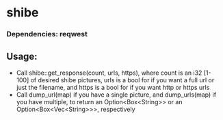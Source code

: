 # shibe
<h3>Dependencies: reqwest</h3>

## Usage:
* Call shibe::get_response(count, urls, https), where count is an i32 [1-100] of desired shibe pictures, urls is a bool for if you want a full url or just the filename, and https is a bool for if you want http or https urls
* Call dump_url(map) if you have a single picture, and dump_urls(map) if you have multiple, to return an Option<Box\<String>> or an Option<Box<Vec\<String>>>, respectively

